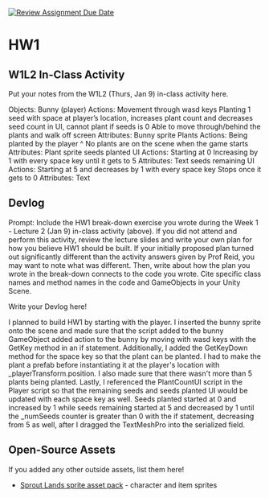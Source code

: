 [![Review Assignment Due Date](https://classroom.github.com/assets/deadline-readme-button-22041afd0340ce965d47ae6ef1cefeee28c7c493a6346c4f15d667ab976d596c.svg)](https://classroom.github.com/a/MjLLqDcN)
# HW1
## W1L2 In-Class Activity

Put your notes from the W1L2 (Thurs, Jan 9) in-class activity here.

Objects:
Bunny (player)
	Actions: 
	Movement through wasd keys
	Planting 1 seed with space at player’s location, increases plant count and decreases seed count in UI, cannot plant if seeds is 0
	Able to move through/behind the plants and walk off screen
	Attributes: Bunny sprite
Plants
	Actions:
	Being planted by the player ^
	No plants are on the scene when the game starts
	Attributes: Plant sprite
seeds planted UI
	Actions:
	Starting at 0
	Increasing by 1 with every space key until it gets to 5
	Attributes: Text
seeds remaining UI
	Actions:
	Starting at 5 and decreases by 1 with every space key
	Stops once it gets to 0
	Attributes: Text


## Devlog
Prompt: Include the HW1 break-down exercise you wrote during the Week 1 - Lecture 2 (Jan 9) in-class activity (above). If you did not attend and perform this activity, review the lecture slides and write your own plan for how you believe HW1 should be built. If your initially proposed plan turned out significantly different than the activity answers given by Prof Reid, you may want to note what was different. Then, write about how the plan you wrote in the break-down connects to the code you wrote. Cite specific class names and method names in the code and GameObjects in your Unity Scene.


Write your Devlog here!

I planned to build HW1 by starting with the player. I inserted the bunny sprite onto the scene and made sure that the script added to the bunny GameObject added action to the bunny by moving with wasd keys with the GetKey method in an if statement. Additionally, I added the GetKeyDown method for the space key so that the plant can be planted. I had to make the plant a prefab before instantiating it at the player's location with _playerTransform.position. I also made sure that there wasn't more than 5 plants being planted. Lastly, I referenced the PlantCountUI script in the Player script so that the remaining seeds and seeds planted UI would be updated with each space key as well. Seeds planted started at 0 and increased by 1 while seeds remaining started at 5 and decreased by 1 until the _numSeeds counter is greater than 0 with the if statement, decreasing from 5 as well, after I dragged the TextMeshPro into the serialized field.



## Open-Source Assets
If you added any other outside assets, list them here!
- [Sprout Lands sprite asset pack](https://cupnooble.itch.io/sprout-lands-asset-pack) - character and item sprites
